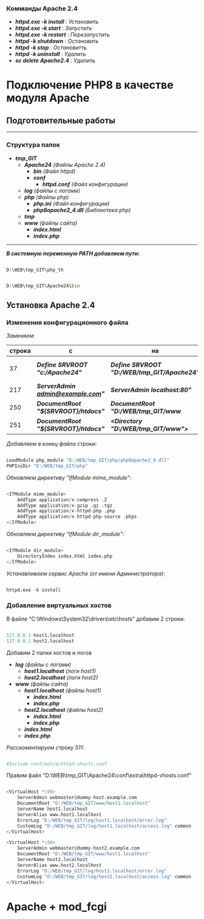### Комманды Apache 2.4 ###
* ***httpd.exe -k install***  : _Установить_
* ***httpd.exe -k start***    : _Запустить_
* ***httpd.exe -k restart***  : _Перезапустить_
* ***httpd -k shutdown***     : _Остановить_
* ***httpd -k stop***         : _Остановитть_
* ***httpd -k uninstall***    : _Удалить_ 
* ***sc delete Apache2.4***    : _Удалить_ 

# Подключение PHP8 в качестве модуля Apache

## Подготовительные работы
---
### Структура папок
 - ***tmp_GIT***
    - ***Apache24*** _(Файлы Apache 2.4)_
        - ***bin*** _(Файл httpd)_
        - ***conf***
            - ***httpd.conf*** _(Файл конфигурации)_
    - ***log*** _(файлы с логами)_
    - ***php*** _(Файлы php)_
        - ***php.ini*** _(Файл конфигурации)_
        - ***php8apache2_4.dll*** _(Библиотека php)_
    - ***tmp***
    - ***www*** _(файлы сайта)_
        - ***index.html***
        - ***index.php***
---

 ***В системную переменную PATH добавляем пути:***
 ```python

D:\WEB\tmp_GIT\php_th

```
 ```python

D:\WEB\tmp_GIT\Apache24\bin

```


## Установка Apache 2.4

### Изменения конфигурационного файла

_Заменяем:_

|строка|с|на|пояснение|
|-----|-----|-----|-----|
|37|***Define SRVROOT "c:/Apache24"***|***Define SRVROOT "D:/WEB/tmp_GIT/Apache24"***|_Путь папки Apache_|
|217|***ServerAdmin admin@example.com"***|***ServerAdmin localhost:80"***|_адрес сайта_|
|250|***DocumentRoot "${SRVROOT}/htdocs"***|***DocumentRoot "D:/WEB/tmp_GIT/www***|_каталог сайта_|
|251|***DocumentRoot "${SRVROOT}/htdocs"***|***<Directory "D:/WEB/tmp_GIT/www">***|_каталог сайта_|

_Добавляем в конец файла строки:_

```python

LoadModule php_module "D:/WEB/tmp_GIT/php/php8apache2_4.dll"  
PHPIniDir "D:/WEB/tmp_GIT/php"

```

_Обновляем директиву "IfModule mime_module":_
```python

<IfModule mime_module>
    AddType application/x-compress .Z
    AddType application/x-gzip .gz .tgz
    AddType application/x-httpd-php .php
    AddType application/x-httpd-php-source .phps
</IfModule>

```

_Обновляем директиву "IfModule dir_module":_
```python

<IfModule dir_module>
    DirectoryIndex index.html index.php
</IfModule>

```

_Устанавливаем сервис Apache (от имени Администратора):_
```python

httpd.exe -k install

```

### Добавление виртуальных хостов

В файле "C:\Windows\System32\drivers\etc\hosts" добавим 2 строки:

```python

127.0.0.1 host1.localhost
127.0.0.1 host2.localhost

```

Добавим 2 папки хостов и логов

- ***log*** _(файлы с логами)_
    - ***host1.localhost*** _(логи host1)_
    - ***host2.localhost*** _(логи host2)_
- ***www*** _(файлы сайта)_
    - ***host1.localhost*** _(файлы host1)_
        - ***index.html***
        - ***index.php***
    - ***host2.localhost*** _(файлы host2)_
        - ***index.html***
        - ***index.php***
    - ***index.html***
    - ***index.php***


_Расскоментируем строку 511:_
```python

#Include conf/extra/httpd-vhosts.conf

```

Правим файл "D:\WEB\tmp_GIT\Apache24\conf\extra\httpd-vhosts.conf"
```python

<VirtualHost *:80>
    ServerAdmin webmaster@dummy-host.example.com
    DocumentRoot "D:/WEB/tmp_GIT/www/host1.localhost"
    ServerName host1.localhost
    ServerAlias www.host1.localhost
    ErrorLog "D:/WEB/tmp_GIT/log/host1.localhost/error.log"
    CustomLog "D:/WEB/tmp_GIT/log/host1.localhost/access.log" common
</VirtualHost>

<VirtualHost *:80>
    ServerAdmin webmaster@dummy-host2.example.com
    DocumentRoot "D:/WEB/tmp_GIT/www/host1.localhost"
    ServerName host2.localhost
    ServerAlias www.host2.localhost
    ErrorLog "D:/WEB/tmp_GIT/log/host2.localhost/error.log"
    CustomLog "D:/WEB/tmp_GIT/log/host2.localhost/access.log" common
</VirtualHost>

```

# Apache + mod_fcgi